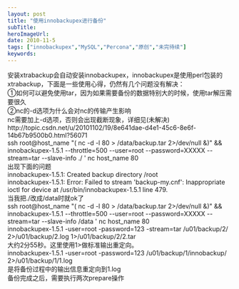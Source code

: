 ```yaml
---
layout: post 
title: "使用innobackupex进行备份"
subTitle: 
heroImageUrl: 
date: 2010-11-5
tags: ["innobackupex","MySQL","Percona","原创","未完待续"]
keywords: 
---
```


<div id="_mcePaste">
<div id="_mcePaste">安装xtrabackup会自动安装innobackupex，innobackupex是使用perl包装的xtrabackup，下面是一些使用心得，仍然有几个问题没有解决：</div>
<div id="_mcePaste">①如何可以避免使用tar，因为如果需要备份的数据特别大的时候，使用tar解压需要很久</div>
<div id="_mcePaste">②nc的-d选项为什么会对nc的传输产生影响</div>
<div id="_mcePaste">nc需要加上-d选项，否则会出现截断现象，详细见(未解决)</div>
<div id="_mcePaste">http://topic.csdn.net/u/20101102/19/8e641dae-d4e1-45c6-8e6f-14b67b9500b0.html?56071</div>
<div id="_mcePaste">ssh root@host_name "( nc -d -l 80 > /data/backup.tar 2>/dev/null &)" && innobackupex-1.5.1 --throttle=500 --user=root --password=XXXXX --stream=tar --slave-info ./ '  nc host_name 80</div>
<div id="_mcePaste">出现下面的问题</div>
<div id="_mcePaste">innobackupex-1.5.1: Created backup directory /root</div>
<div id="_mcePaste">innobackupex-1.5.1: Error: Failed to stream 'backup-my.cnf': Inappropriate ioctl for device at /usr/bin/innobackupex-1.5.1 line 479.</div>
<div id="_mcePaste">当我把./改成/data时就ok了</div>
<div id="_mcePaste">ssh root@host_name "( nc -d -l 80 > /data/backup.tar 2>/dev/null &)" && innobackupex-1.5.1 --throttle=500 --user=root --password=XXXXX --stream=tar --slave-info /data '  nc host_name 80</div>
<div id="_mcePaste">innobackupex-1.5.1 -user=root -password=123 -stream=tar /u01/backup/2/ 2>/u01/backup/2.log 1>/u01/backup/2/2.tar</div>
<div id="_mcePaste">大约2分55秒。这里使用1>做标准输出重定向。</div>
<div id="_mcePaste">innobackupex-1.5.1 -user=root -password=123 /u01/backup/1/innobackup/ 2>/u01/backup/1/1.log</div>
<div id="_mcePaste">是将备份过程中的输出信息重定向到1.log</div>
<div id="_mcePaste">备份完成之后，需要执行两次prepare操作</div>
</div>